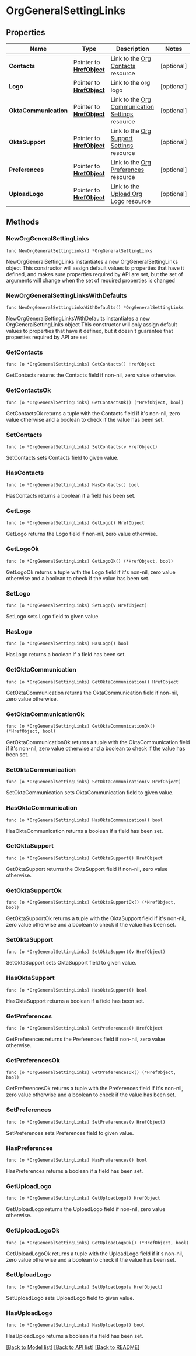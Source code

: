 # OrgGeneralSettingLinks

## Properties

Name | Type | Description | Notes
------------ | ------------- | ------------- | -------------
**Contacts** | Pointer to [**HrefObject**](HrefObject.md) | Link to the [Org Contacts](/openapi/okta-management/management/tag/OrgSettingContact/) resource | [optional] 
**Logo** | Pointer to [**HrefObject**](HrefObject.md) | Link to the org logo | [optional] 
**OktaCommunication** | Pointer to [**HrefObject**](HrefObject.md) | Link to the [Org Communication Settings](/openapi/okta-management/management/tag/OrgSettingCommunication/) resource | [optional] 
**OktaSupport** | Pointer to [**HrefObject**](HrefObject.md) | Link to the [Org Support Settings](/openapi/okta-management/management/tag/OrgSettingSupport/) resource | [optional] 
**Preferences** | Pointer to [**HrefObject**](HrefObject.md) | Link to the [Org Preferences](/openapi/okta-management/management/tag/OrgSettingCustomization/#tag/OrgSettingCustomization/operation/getOrgPreferences) resource | [optional] 
**UploadLogo** | Pointer to [**HrefObject**](HrefObject.md) | Link to the [Upload Org Logo](/openapi/okta-management/management/tag/OrgSettingCustomization/#tag/OrgSettingCustomization/operation/uploadOrgLogo) resource | [optional] 

## Methods

### NewOrgGeneralSettingLinks

`func NewOrgGeneralSettingLinks() *OrgGeneralSettingLinks`

NewOrgGeneralSettingLinks instantiates a new OrgGeneralSettingLinks object
This constructor will assign default values to properties that have it defined,
and makes sure properties required by API are set, but the set of arguments
will change when the set of required properties is changed

### NewOrgGeneralSettingLinksWithDefaults

`func NewOrgGeneralSettingLinksWithDefaults() *OrgGeneralSettingLinks`

NewOrgGeneralSettingLinksWithDefaults instantiates a new OrgGeneralSettingLinks object
This constructor will only assign default values to properties that have it defined,
but it doesn't guarantee that properties required by API are set

### GetContacts

`func (o *OrgGeneralSettingLinks) GetContacts() HrefObject`

GetContacts returns the Contacts field if non-nil, zero value otherwise.

### GetContactsOk

`func (o *OrgGeneralSettingLinks) GetContactsOk() (*HrefObject, bool)`

GetContactsOk returns a tuple with the Contacts field if it's non-nil, zero value otherwise
and a boolean to check if the value has been set.

### SetContacts

`func (o *OrgGeneralSettingLinks) SetContacts(v HrefObject)`

SetContacts sets Contacts field to given value.

### HasContacts

`func (o *OrgGeneralSettingLinks) HasContacts() bool`

HasContacts returns a boolean if a field has been set.

### GetLogo

`func (o *OrgGeneralSettingLinks) GetLogo() HrefObject`

GetLogo returns the Logo field if non-nil, zero value otherwise.

### GetLogoOk

`func (o *OrgGeneralSettingLinks) GetLogoOk() (*HrefObject, bool)`

GetLogoOk returns a tuple with the Logo field if it's non-nil, zero value otherwise
and a boolean to check if the value has been set.

### SetLogo

`func (o *OrgGeneralSettingLinks) SetLogo(v HrefObject)`

SetLogo sets Logo field to given value.

### HasLogo

`func (o *OrgGeneralSettingLinks) HasLogo() bool`

HasLogo returns a boolean if a field has been set.

### GetOktaCommunication

`func (o *OrgGeneralSettingLinks) GetOktaCommunication() HrefObject`

GetOktaCommunication returns the OktaCommunication field if non-nil, zero value otherwise.

### GetOktaCommunicationOk

`func (o *OrgGeneralSettingLinks) GetOktaCommunicationOk() (*HrefObject, bool)`

GetOktaCommunicationOk returns a tuple with the OktaCommunication field if it's non-nil, zero value otherwise
and a boolean to check if the value has been set.

### SetOktaCommunication

`func (o *OrgGeneralSettingLinks) SetOktaCommunication(v HrefObject)`

SetOktaCommunication sets OktaCommunication field to given value.

### HasOktaCommunication

`func (o *OrgGeneralSettingLinks) HasOktaCommunication() bool`

HasOktaCommunication returns a boolean if a field has been set.

### GetOktaSupport

`func (o *OrgGeneralSettingLinks) GetOktaSupport() HrefObject`

GetOktaSupport returns the OktaSupport field if non-nil, zero value otherwise.

### GetOktaSupportOk

`func (o *OrgGeneralSettingLinks) GetOktaSupportOk() (*HrefObject, bool)`

GetOktaSupportOk returns a tuple with the OktaSupport field if it's non-nil, zero value otherwise
and a boolean to check if the value has been set.

### SetOktaSupport

`func (o *OrgGeneralSettingLinks) SetOktaSupport(v HrefObject)`

SetOktaSupport sets OktaSupport field to given value.

### HasOktaSupport

`func (o *OrgGeneralSettingLinks) HasOktaSupport() bool`

HasOktaSupport returns a boolean if a field has been set.

### GetPreferences

`func (o *OrgGeneralSettingLinks) GetPreferences() HrefObject`

GetPreferences returns the Preferences field if non-nil, zero value otherwise.

### GetPreferencesOk

`func (o *OrgGeneralSettingLinks) GetPreferencesOk() (*HrefObject, bool)`

GetPreferencesOk returns a tuple with the Preferences field if it's non-nil, zero value otherwise
and a boolean to check if the value has been set.

### SetPreferences

`func (o *OrgGeneralSettingLinks) SetPreferences(v HrefObject)`

SetPreferences sets Preferences field to given value.

### HasPreferences

`func (o *OrgGeneralSettingLinks) HasPreferences() bool`

HasPreferences returns a boolean if a field has been set.

### GetUploadLogo

`func (o *OrgGeneralSettingLinks) GetUploadLogo() HrefObject`

GetUploadLogo returns the UploadLogo field if non-nil, zero value otherwise.

### GetUploadLogoOk

`func (o *OrgGeneralSettingLinks) GetUploadLogoOk() (*HrefObject, bool)`

GetUploadLogoOk returns a tuple with the UploadLogo field if it's non-nil, zero value otherwise
and a boolean to check if the value has been set.

### SetUploadLogo

`func (o *OrgGeneralSettingLinks) SetUploadLogo(v HrefObject)`

SetUploadLogo sets UploadLogo field to given value.

### HasUploadLogo

`func (o *OrgGeneralSettingLinks) HasUploadLogo() bool`

HasUploadLogo returns a boolean if a field has been set.


[[Back to Model list]](../README.md#documentation-for-models) [[Back to API list]](../README.md#documentation-for-api-endpoints) [[Back to README]](../README.md)


